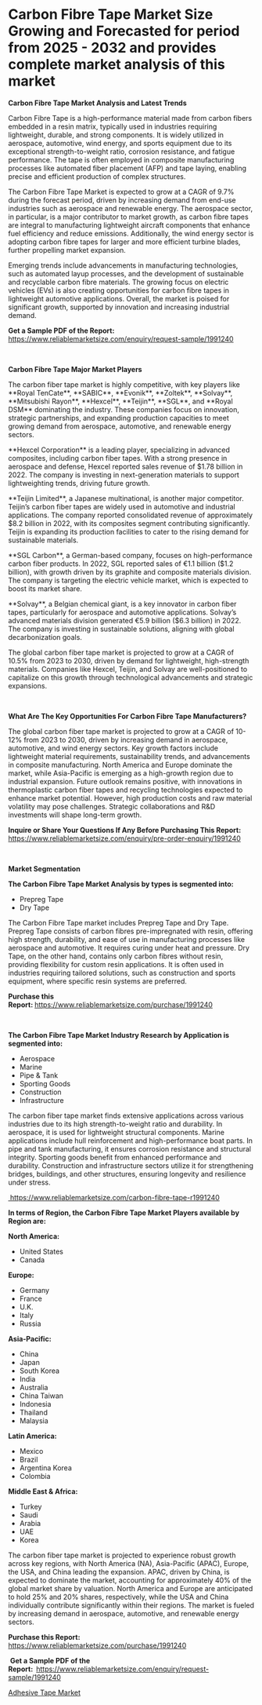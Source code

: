 <p><h1>Carbon Fibre Tape Market Size Growing and Forecasted for period from 2025 - 2032 and provides complete market analysis of this market</h1></p><p><strong>Carbon Fibre Tape Market Analysis and Latest Trends</strong></p>
<p><p>Carbon Fibre Tape is a high-performance material made from carbon fibers embedded in a resin matrix, typically used in industries requiring lightweight, durable, and strong components. It is widely utilized in aerospace, automotive, wind energy, and sports equipment due to its exceptional strength-to-weight ratio, corrosion resistance, and fatigue performance. The tape is often employed in composite manufacturing processes like automated fiber placement (AFP) and tape laying, enabling precise and efficient production of complex structures.</p><p>The Carbon Fibre Tape Market is expected to grow at a CAGR of 9.7% during the forecast period, driven by increasing demand from end-use industries such as aerospace and renewable energy. The aerospace sector, in particular, is a major contributor to market growth, as carbon fibre tapes are integral to manufacturing lightweight aircraft components that enhance fuel efficiency and reduce emissions. Additionally, the wind energy sector is adopting carbon fibre tapes for larger and more efficient turbine blades, further propelling market expansion.</p><p>Emerging trends include advancements in manufacturing technologies, such as automated layup processes, and the development of sustainable and recyclable carbon fibre materials. The growing focus on electric vehicles (EVs) is also creating opportunities for carbon fibre tapes in lightweight automotive applications. Overall, the market is poised for significant growth, supported by innovation and increasing industrial demand.</p></p>
<p><strong>Get a Sample PDF of the Report:&nbsp;</strong> <a href="https://www.reliablemarketsize.com/enquiry/request-sample/1991240?utm_campaign=973&utm_medium=2&utm_source=Github&utm_content=ia&utm_term=25012025&utm_id=carbon-fibre-tape">https://www.reliablemarketsize.com/enquiry/request-sample/1991240</a></p>
<p>&nbsp;</p>
<p><strong>Carbon Fibre Tape Major Market Players</strong></p>
<p><p>The carbon fiber tape market is highly competitive, with key players like **Royal TenCate**, **SABIC**, **Evonik**, **Zoltek**, **Solvay**, **Mitsubishi Rayon**, **Hexcel**, **Teijin**, **SGL**, and **Royal DSM** dominating the industry. These companies focus on innovation, strategic partnerships, and expanding production capacities to meet growing demand from aerospace, automotive, and renewable energy sectors.</p><p>**Hexcel Corporation** is a leading player, specializing in advanced composites, including carbon fiber tapes. With a strong presence in aerospace and defense, Hexcel reported sales revenue of $1.78 billion in 2022. The company is investing in next-generation materials to support lightweighting trends, driving future growth.</p><p>**Teijin Limited**, a Japanese multinational, is another major competitor. Teijin’s carbon fiber tapes are widely used in automotive and industrial applications. The company reported consolidated revenue of approximately $8.2 billion in 2022, with its composites segment contributing significantly. Teijin is expanding its production facilities to cater to the rising demand for sustainable materials.</p><p>**SGL Carbon**, a German-based company, focuses on high-performance carbon fiber products. In 2022, SGL reported sales of €1.1 billion ($1.2 billion), with growth driven by its graphite and composite materials division. The company is targeting the electric vehicle market, which is expected to boost its market share.</p><p>**Solvay**, a Belgian chemical giant, is a key innovator in carbon fiber tapes, particularly for aerospace and automotive applications. Solvay’s advanced materials division generated €5.9 billion ($6.3 billion) in 2022. The company is investing in sustainable solutions, aligning with global decarbonization goals.</p><p>The global carbon fiber tape market is projected to grow at a CAGR of 10.5% from 2023 to 2030, driven by demand for lightweight, high-strength materials. Companies like Hexcel, Teijin, and Solvay are well-positioned to capitalize on this growth through technological advancements and strategic expansions.</p></p>
<p>&nbsp;</p>
<p><strong>What Are The Key Opportunities For Carbon Fibre Tape Manufacturers?</strong></p>
<p><p>The global carbon fiber tape market is projected to grow at a CAGR of 10-12% from 2023 to 2030, driven by increasing demand in aerospace, automotive, and wind energy sectors. Key growth factors include lightweight material requirements, sustainability trends, and advancements in composite manufacturing. North America and Europe dominate the market, while Asia-Pacific is emerging as a high-growth region due to industrial expansion. Future outlook remains positive, with innovations in thermoplastic carbon fiber tapes and recycling technologies expected to enhance market potential. However, high production costs and raw material volatility may pose challenges. Strategic collaborations and R&D investments will shape long-term growth.</p></p>
<p><strong>Inquire or Share Your Questions If Any Before Purchasing This Report:</strong> <a href="https://www.reliablemarketsize.com/enquiry/pre-order-enquiry/1991240?utm_campaign=973&utm_medium=2&utm_source=Github&utm_content=ia&utm_term=25012025&utm_id=carbon-fibre-tape">https://www.reliablemarketsize.com/enquiry/pre-order-enquiry/1991240</a></p>
<p>&nbsp;</p>
<p><strong>Market Segmentation</strong></p>
<p><strong>The Carbon Fibre Tape Market Analysis by types is segmented into:</strong></p>
<p><ul><li>Prepreg Tape</li><li>Dry Tape</li></ul></p>
<p><p>The Carbon Fibre Tape market includes Prepreg Tape and Dry Tape. Prepreg Tape consists of carbon fibres pre-impregnated with resin, offering high strength, durability, and ease of use in manufacturing processes like aerospace and automotive. It requires curing under heat and pressure. Dry Tape, on the other hand, contains only carbon fibres without resin, providing flexibility for custom resin applications. It is often used in industries requiring tailored solutions, such as construction and sports equipment, where specific resin systems are preferred.</p></p>
<p><strong>Purchase this Report:&nbsp;</strong><a href="https://www.reliablemarketsize.com/purchase/1991240?utm_campaign=973&utm_medium=2&utm_source=Github&utm_content=ia&utm_term=25012025&utm_id=carbon-fibre-tape">https://www.reliablemarketsize.com/purchase/1991240</a></p>
<p>&nbsp;</p>
<p><strong>The Carbon Fibre Tape Market Industry Research by Application is segmented into:</strong></p>
<p><ul><li>Aerospace</li><li>Marine</li><li>Pipe & Tank</li><li>Sporting Goods</li><li>Construction</li><li>Infrastructure</li></ul></p>
<p><p>The carbon fiber tape market finds extensive applications across various industries due to its high strength-to-weight ratio and durability. In aerospace, it is used for lightweight structural components. Marine applications include hull reinforcement and high-performance boat parts. In pipe and tank manufacturing, it ensures corrosion resistance and structural integrity. Sporting goods benefit from enhanced performance and durability. Construction and infrastructure sectors utilize it for strengthening bridges, buildings, and other structures, ensuring longevity and resilience under stress.</p></p>
<p><a href="https://www.reliablemarketsize.com/carbon-fibre-tape-r1991240?utm_campaign=973&utm_medium=2&utm_source=Github&utm_content=ia&utm_term=25012025&utm_id=carbon-fibre-tape">&nbsp;https://www.reliablemarketsize.com/carbon-fibre-tape-r1991240</a></p>
<p><strong>In terms of Region, the Carbon Fibre Tape Market Players available by Region are:</strong></p>
<p>
    <p> <strong> North America: </strong>
        <ul>
            <li>United States</li>
            <li>Canada</li>
        </ul>
        </p> 
    <p> <strong> Europe: </strong>
        <ul>
            <li>Germany</li>
            <li>France</li>
            <li>U.K.</li>
            <li>Italy</li>
            <li>Russia</li>
        </ul>
        </p> 
    <p> <strong> Asia-Pacific: </strong>
        <ul>
            <li>China</li>
            <li>Japan</li>
            <li>South Korea</li>
            <li>India</li>
            <li>Australia</li>
            <li>China Taiwan</li>
            <li>Indonesia</li>
            <li>Thailand</li>
            <li>Malaysia</li>
        </ul>
        </p> 
    <p> <strong> Latin America: </strong>
        <ul>
            <li>Mexico</li>
            <li>Brazil</li>
            <li>Argentina Korea</li>
            <li>Colombia</li>
        </ul>
        </p> 
    <p> <strong> Middle East & Africa: </strong>
        <ul>
            <li>Turkey</li>
            <li>Saudi</li>
            <li>Arabia</li>
            <li>UAE</li>
            <li>Korea</li>
        </ul>
    </p>
    </p>
<p><p>The carbon fiber tape market is projected to experience robust growth across key regions, with North America (NA), Asia-Pacific (APAC), Europe, the USA, and China leading the expansion. APAC, driven by China, is expected to dominate the market, accounting for approximately 40% of the global market share by valuation. North America and Europe are anticipated to hold 25% and 20% shares, respectively, while the USA and China individually contribute significantly within their regions. The market is fueled by increasing demand in aerospace, automotive, and renewable energy sectors.</p></p>
<p><strong>Purchase this Report: </strong><a href="https://www.reliablemarketsize.com/purchase/1991240?utm_campaign=973&utm_medium=2&utm_source=Github&utm_content=ia&utm_term=25012025&utm_id=carbon-fibre-tape">https://www.reliablemarketsize.com/purchase/1991240</a></p>
<p>&nbsp;<strong>Get a Sample PDF of the Report:&nbsp;&nbsp;</strong><a href="https://www.reliablemarketsize.com/enquiry/request-sample/1991240?utm_campaign=973&utm_medium=2&utm_source=Github&utm_content=ia&utm_term=25012025&utm_id=carbon-fibre-tape">https://www.reliablemarketsize.com/enquiry/request-sample/1991240</a></p>
<p><strong></strong></p>
<p><p><a href="https://github.com/sawrovpipolo/Market-Research-Report-List-1/blob/main/adhesive-tape-market.md?utm_campaign=973&utm_medium=2&utm_source=Github&utm_content=ia&utm_term=25012025&utm_id=carbon-fibre-tape">Adhesive Tape Market</a></p></p>